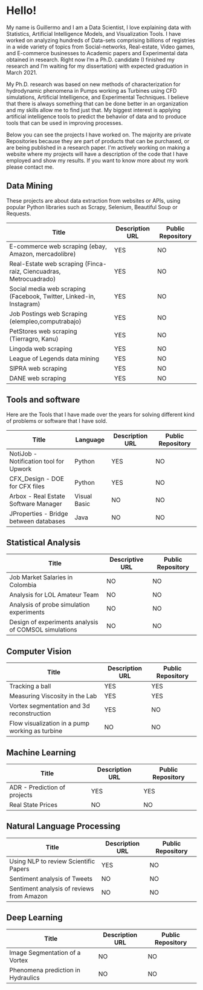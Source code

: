 # Hello!

My name is Guillermo and I am a Data Scientist, I love explaining data with Statistics, Artificial Intelligence Models, and Visualization Tools. I have worked on analyzing hundreds of Data-sets comprising billions of registries in a wide variety of topics from Social-networks, Real-estate, Video games, and E-commerce businesses to Academic papers and Experimental data obtained in research. Right now I’m a Ph.D. candidate (I finished my research and I’m waiting for my dissertation) with expected graduation in March 2021. 

My Ph.D. research was based on new methods of characterization for hydrodynamic phenomena in Pumps working as Turbines using CFD simulations, Artificial Intelligence, and Experimental Techniques. I believe that there is always something that can be done better in an organization and my skills allow me to find just that. My biggest interest is applying artificial intelligence tools to predict the behavior of data and to produce tools that can be used in improving processes. 

Below you can see the projects I have worked on. The majority are private Repositories because they are part of products that can be purchased, or are being published in a research paper. I'm actively working on making a website where my projects will have a description of the code that I have employed and show my results. If you want to know more about my work please contact me.

## Data Mining

These projects are about data extraction from websites or APIs, using popular Python libraries such as Scrapy, Selenium, Beautiful Soup or Requests.

| Title                                                               | Description URL | Public Repository |
|---------------------------------------------------------------------|-----------------|-------------------|
| E-commerce web scraping (ebay, Amazon, mercadolibre)                | YES             | NO                |
| Real-Estate web scraping (Finca-raiz, Ciencuadras, Metrocuadrado)   | YES             | NO                |
| Social media web scraping (Facebook, Twitter, Linked-in, Instagram) | YES             | NO                |
| Job Postings web Scraping (elempleo,computrabajo)                   | YES             | NO                |
| PetStores web scraping (Tierragro, Kanu)                            | YES             | NO                |
| Lingoda web scraping                                                | YES             | NO                |
| League of Legends data mining                                       | YES             | NO                |
| SIPRA web scraping                                                  | YES             | NO                |
| DANE web scraping                                                   | YES             | NO                |

## Tools and software

Here are the Tools that I have made over the years for solving different kind of problems or software that I have sold.

| Title                                  | Language     | Description URL | Public Repository |
|----------------------------------------|--------------|-----------------|-------------------|
| NotiJob - Notification tool for Upwork | Python       | YES             | NO                |
| CFX_Design - DOE for CFX files         | Python       | YES             | NO                |
| Arbox - Real Estate Software Manager   | Visual Basic | NO              | NO                |
| JProperties - Bridge between databases | Java         | NO              | NO                |


## Statistical Analysis

| Title                                                | Descriptive URL    | Public Repository |
|------------------------------------------------------|--------------------|-------------------|
| Job Market Salaries in Colombia                      | NO                 | NO                |
| Analysis for LOL Amateur Team                        | NO                 | NO                |
| Analysis of probe simulation experiments             | NO                 | NO                |
| Design of experiments analysis of COMSOL simulations | NO                 | NO                |

## Computer Vision

| Title                                             | Description URL | Public Repository |
|---------------------------------------------------|-----------------|-------------------|
| Tracking a ball                                   | YES             | YES               |
| Measuring Viscosity in the Lab                    | YES             | YES               |
| Vortex segmentation and 3d reconstruction         | YES             | NO                |
| Flow visualization in a pump working as turbine   | NO              | NO                |

## Machine Learning

| Title                        | Description URL | Public Repository |
|------------------------------|-----------------|-------------------|
| ADR - Prediction of projects | YES             | YES               |
| Real State Prices            | NO              | NO                |

## Natural Language Processing

| Title                                     | Description URL | Public Repository |
|-------------------------------------------|-----------------|-------------------|
| Using NLP to review Scientific Papers     | YES             | NO                |
| Sentiment analysis of Tweets              | NO              | NO                |
| Sentiment analysis of reviews from Amazon | NO              | NO                |

## Deep Learning

| Title                              | Description URL | Public Repository |
|------------------------------------|-----------------|-------------------|
| Image Segmentation of a Vortex     | NO              | NO                |
| Phenomena prediction in Hydraulics | NO              | NO                |




